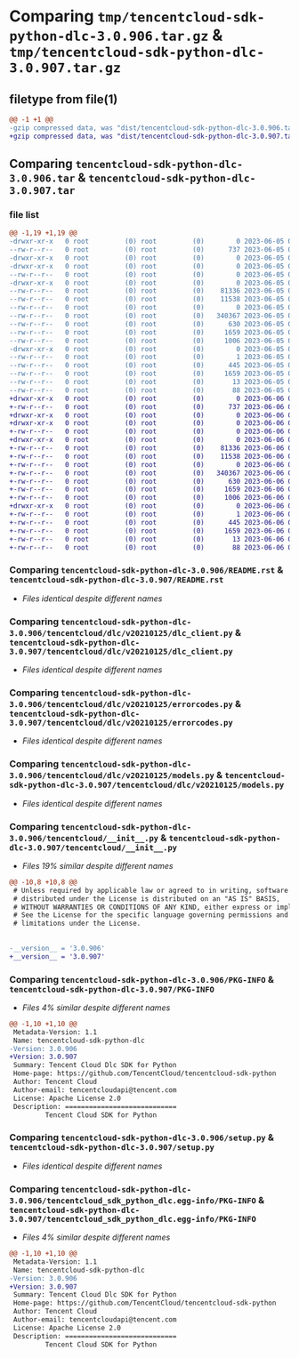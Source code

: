 # Comparing `tmp/tencentcloud-sdk-python-dlc-3.0.906.tar.gz` & `tmp/tencentcloud-sdk-python-dlc-3.0.907.tar.gz`

## filetype from file(1)

```diff
@@ -1 +1 @@
-gzip compressed data, was "dist/tencentcloud-sdk-python-dlc-3.0.906.tar", last modified: Mon Jun  5 00:33:02 2023, max compression
+gzip compressed data, was "dist/tencentcloud-sdk-python-dlc-3.0.907.tar", last modified: Tue Jun  6 02:25:19 2023, max compression
```

## Comparing `tencentcloud-sdk-python-dlc-3.0.906.tar` & `tencentcloud-sdk-python-dlc-3.0.907.tar`

### file list

```diff
@@ -1,19 +1,19 @@
-drwxr-xr-x   0 root         (0) root         (0)        0 2023-06-05 00:33:02.000000 tencentcloud-sdk-python-dlc-3.0.906/
--rw-r--r--   0 root         (0) root         (0)      737 2023-06-05 00:33:02.000000 tencentcloud-sdk-python-dlc-3.0.906/README.rst
-drwxr-xr-x   0 root         (0) root         (0)        0 2023-06-05 00:33:02.000000 tencentcloud-sdk-python-dlc-3.0.906/tencentcloud/
-drwxr-xr-x   0 root         (0) root         (0)        0 2023-06-05 00:33:02.000000 tencentcloud-sdk-python-dlc-3.0.906/tencentcloud/dlc/
--rw-r--r--   0 root         (0) root         (0)        0 2023-06-05 00:33:02.000000 tencentcloud-sdk-python-dlc-3.0.906/tencentcloud/dlc/__init__.py
-drwxr-xr-x   0 root         (0) root         (0)        0 2023-06-05 00:33:02.000000 tencentcloud-sdk-python-dlc-3.0.906/tencentcloud/dlc/v20210125/
--rw-r--r--   0 root         (0) root         (0)    81336 2023-06-05 00:33:02.000000 tencentcloud-sdk-python-dlc-3.0.906/tencentcloud/dlc/v20210125/dlc_client.py
--rw-r--r--   0 root         (0) root         (0)    11538 2023-06-05 00:33:02.000000 tencentcloud-sdk-python-dlc-3.0.906/tencentcloud/dlc/v20210125/errorcodes.py
--rw-r--r--   0 root         (0) root         (0)        0 2023-06-05 00:33:02.000000 tencentcloud-sdk-python-dlc-3.0.906/tencentcloud/dlc/v20210125/__init__.py
--rw-r--r--   0 root         (0) root         (0)   340367 2023-06-05 00:33:02.000000 tencentcloud-sdk-python-dlc-3.0.906/tencentcloud/dlc/v20210125/models.py
--rw-r--r--   0 root         (0) root         (0)      630 2023-06-05 00:33:02.000000 tencentcloud-sdk-python-dlc-3.0.906/tencentcloud/__init__.py
--rw-r--r--   0 root         (0) root         (0)     1659 2023-06-05 00:33:02.000000 tencentcloud-sdk-python-dlc-3.0.906/PKG-INFO
--rw-r--r--   0 root         (0) root         (0)     1006 2023-06-05 00:33:02.000000 tencentcloud-sdk-python-dlc-3.0.906/setup.py
-drwxr-xr-x   0 root         (0) root         (0)        0 2023-06-05 00:33:02.000000 tencentcloud-sdk-python-dlc-3.0.906/tencentcloud_sdk_python_dlc.egg-info/
--rw-r--r--   0 root         (0) root         (0)        1 2023-06-05 00:33:02.000000 tencentcloud-sdk-python-dlc-3.0.906/tencentcloud_sdk_python_dlc.egg-info/dependency_links.txt
--rw-r--r--   0 root         (0) root         (0)      445 2023-06-05 00:33:02.000000 tencentcloud-sdk-python-dlc-3.0.906/tencentcloud_sdk_python_dlc.egg-info/SOURCES.txt
--rw-r--r--   0 root         (0) root         (0)     1659 2023-06-05 00:33:02.000000 tencentcloud-sdk-python-dlc-3.0.906/tencentcloud_sdk_python_dlc.egg-info/PKG-INFO
--rw-r--r--   0 root         (0) root         (0)       13 2023-06-05 00:33:02.000000 tencentcloud-sdk-python-dlc-3.0.906/tencentcloud_sdk_python_dlc.egg-info/top_level.txt
--rw-r--r--   0 root         (0) root         (0)       88 2023-06-05 00:33:02.000000 tencentcloud-sdk-python-dlc-3.0.906/setup.cfg
+drwxr-xr-x   0 root         (0) root         (0)        0 2023-06-06 02:25:19.000000 tencentcloud-sdk-python-dlc-3.0.907/
+-rw-r--r--   0 root         (0) root         (0)      737 2023-06-06 02:25:19.000000 tencentcloud-sdk-python-dlc-3.0.907/README.rst
+drwxr-xr-x   0 root         (0) root         (0)        0 2023-06-06 02:25:19.000000 tencentcloud-sdk-python-dlc-3.0.907/tencentcloud/
+drwxr-xr-x   0 root         (0) root         (0)        0 2023-06-06 02:25:19.000000 tencentcloud-sdk-python-dlc-3.0.907/tencentcloud/dlc/
+-rw-r--r--   0 root         (0) root         (0)        0 2023-06-06 02:25:19.000000 tencentcloud-sdk-python-dlc-3.0.907/tencentcloud/dlc/__init__.py
+drwxr-xr-x   0 root         (0) root         (0)        0 2023-06-06 02:25:19.000000 tencentcloud-sdk-python-dlc-3.0.907/tencentcloud/dlc/v20210125/
+-rw-r--r--   0 root         (0) root         (0)    81336 2023-06-06 02:25:19.000000 tencentcloud-sdk-python-dlc-3.0.907/tencentcloud/dlc/v20210125/dlc_client.py
+-rw-r--r--   0 root         (0) root         (0)    11538 2023-06-06 02:25:19.000000 tencentcloud-sdk-python-dlc-3.0.907/tencentcloud/dlc/v20210125/errorcodes.py
+-rw-r--r--   0 root         (0) root         (0)        0 2023-06-06 02:25:19.000000 tencentcloud-sdk-python-dlc-3.0.907/tencentcloud/dlc/v20210125/__init__.py
+-rw-r--r--   0 root         (0) root         (0)   340367 2023-06-06 02:25:19.000000 tencentcloud-sdk-python-dlc-3.0.907/tencentcloud/dlc/v20210125/models.py
+-rw-r--r--   0 root         (0) root         (0)      630 2023-06-06 02:25:19.000000 tencentcloud-sdk-python-dlc-3.0.907/tencentcloud/__init__.py
+-rw-r--r--   0 root         (0) root         (0)     1659 2023-06-06 02:25:19.000000 tencentcloud-sdk-python-dlc-3.0.907/PKG-INFO
+-rw-r--r--   0 root         (0) root         (0)     1006 2023-06-06 02:25:19.000000 tencentcloud-sdk-python-dlc-3.0.907/setup.py
+drwxr-xr-x   0 root         (0) root         (0)        0 2023-06-06 02:25:19.000000 tencentcloud-sdk-python-dlc-3.0.907/tencentcloud_sdk_python_dlc.egg-info/
+-rw-r--r--   0 root         (0) root         (0)        1 2023-06-06 02:25:19.000000 tencentcloud-sdk-python-dlc-3.0.907/tencentcloud_sdk_python_dlc.egg-info/dependency_links.txt
+-rw-r--r--   0 root         (0) root         (0)      445 2023-06-06 02:25:19.000000 tencentcloud-sdk-python-dlc-3.0.907/tencentcloud_sdk_python_dlc.egg-info/SOURCES.txt
+-rw-r--r--   0 root         (0) root         (0)     1659 2023-06-06 02:25:19.000000 tencentcloud-sdk-python-dlc-3.0.907/tencentcloud_sdk_python_dlc.egg-info/PKG-INFO
+-rw-r--r--   0 root         (0) root         (0)       13 2023-06-06 02:25:19.000000 tencentcloud-sdk-python-dlc-3.0.907/tencentcloud_sdk_python_dlc.egg-info/top_level.txt
+-rw-r--r--   0 root         (0) root         (0)       88 2023-06-06 02:25:19.000000 tencentcloud-sdk-python-dlc-3.0.907/setup.cfg
```

### Comparing `tencentcloud-sdk-python-dlc-3.0.906/README.rst` & `tencentcloud-sdk-python-dlc-3.0.907/README.rst`

 * *Files identical despite different names*

### Comparing `tencentcloud-sdk-python-dlc-3.0.906/tencentcloud/dlc/v20210125/dlc_client.py` & `tencentcloud-sdk-python-dlc-3.0.907/tencentcloud/dlc/v20210125/dlc_client.py`

 * *Files identical despite different names*

### Comparing `tencentcloud-sdk-python-dlc-3.0.906/tencentcloud/dlc/v20210125/errorcodes.py` & `tencentcloud-sdk-python-dlc-3.0.907/tencentcloud/dlc/v20210125/errorcodes.py`

 * *Files identical despite different names*

### Comparing `tencentcloud-sdk-python-dlc-3.0.906/tencentcloud/dlc/v20210125/models.py` & `tencentcloud-sdk-python-dlc-3.0.907/tencentcloud/dlc/v20210125/models.py`

 * *Files identical despite different names*

### Comparing `tencentcloud-sdk-python-dlc-3.0.906/tencentcloud/__init__.py` & `tencentcloud-sdk-python-dlc-3.0.907/tencentcloud/__init__.py`

 * *Files 19% similar despite different names*

```diff
@@ -10,8 +10,8 @@
 # Unless required by applicable law or agreed to in writing, software
 # distributed under the License is distributed on an "AS IS" BASIS,
 # WITHOUT WARRANTIES OR CONDITIONS OF ANY KIND, either express or implied.
 # See the License for the specific language governing permissions and
 # limitations under the License.
 
 
-__version__ = '3.0.906'
+__version__ = '3.0.907'
```

### Comparing `tencentcloud-sdk-python-dlc-3.0.906/PKG-INFO` & `tencentcloud-sdk-python-dlc-3.0.907/PKG-INFO`

 * *Files 4% similar despite different names*

```diff
@@ -1,10 +1,10 @@
 Metadata-Version: 1.1
 Name: tencentcloud-sdk-python-dlc
-Version: 3.0.906
+Version: 3.0.907
 Summary: Tencent Cloud Dlc SDK for Python
 Home-page: https://github.com/TencentCloud/tencentcloud-sdk-python
 Author: Tencent Cloud
 Author-email: tencentcloudapi@tencent.com
 License: Apache License 2.0
 Description: ============================
         Tencent Cloud SDK for Python
```

### Comparing `tencentcloud-sdk-python-dlc-3.0.906/setup.py` & `tencentcloud-sdk-python-dlc-3.0.907/setup.py`

 * *Files identical despite different names*

### Comparing `tencentcloud-sdk-python-dlc-3.0.906/tencentcloud_sdk_python_dlc.egg-info/PKG-INFO` & `tencentcloud-sdk-python-dlc-3.0.907/tencentcloud_sdk_python_dlc.egg-info/PKG-INFO`

 * *Files 4% similar despite different names*

```diff
@@ -1,10 +1,10 @@
 Metadata-Version: 1.1
 Name: tencentcloud-sdk-python-dlc
-Version: 3.0.906
+Version: 3.0.907
 Summary: Tencent Cloud Dlc SDK for Python
 Home-page: https://github.com/TencentCloud/tencentcloud-sdk-python
 Author: Tencent Cloud
 Author-email: tencentcloudapi@tencent.com
 License: Apache License 2.0
 Description: ============================
         Tencent Cloud SDK for Python
```


